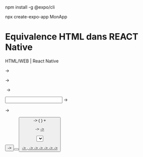 npm install -g @expo/cli
 
npx create-expo-app MonApp


# Equivalence HTML dans REACT Native

HTML/WEB    |   React Native

<div>       ->  <View>

<p>         ->  <Text>

<img>       ->  <Image>

<input>     ->  <TextInput>

<form>      ->  <Form>

<button>    ->  <Button>
<button>    ->  <TouchableOpacity> ( <Pressable>) + <Text>


<a>         ->  <Link>
<a href=""> ->  <Navigation>

<select>    ->  <Picker>

<option>    ->  <Picker.Item

<ul>,<li>   ->  <FlatList>

<table>     ->  <Table>

<thead>      ->  <Table.Header>

<tbody>    ->  <Table.Body>

<tr>        ->  <Table.Row>

<td>        ->  <Table.Cell>

